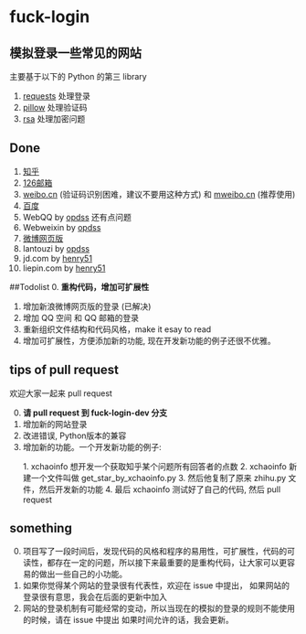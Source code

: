 # fuck-login

## 模拟登录一些常见的网站

主要基于以下的 Python 的第三 library 


1. [requests](http://www.python-requests.org) 处理登录
2. [pillow](https://github.com/python-pillow/Pillow) 处理验证码
3. [rsa](https://stuvel.eu/rsa) 处理加密问题

## Done

1. [知乎](http://zhihu.com)
2. [126邮箱](http://126.com)
3. [weibo.cn](http://weibo.cn) (验证码识别困难，建议不要用这种方式) 和 [mweibo.cn](http://m.weibo.cn) (推荐使用)
4. [百度](https://www.baidu.com)
5. WebQQ by [opdss](https://github.com//opdss) 还有点问题
6. Webweixin by [opdss](https://github.com//opdss)
7. [微博网页版](http://weibo.com)
8. lantouzi by [opdss](https://github.com//opdss)
9. jd.com by [henry51](https://github.com/[henry51])
10. liepin.com by [henry51](https://github.com/henry51)

##Todolist
0. **重构代码，增加可扩展性**
1. 增加新浪微博网页版的登录 (已解决)
2. 增加 QQ 空间 和 QQ 邮箱的登录
3. 重新组织文件结构和代码风格，make it esay to read
4. 增加可扩展性，方便添加新的功能, 现在开发新功能的例子还很不优雅。

## tips of pull request 

欢迎大家一起来 pull request 

0. **请 pull request 到 fuck-login-dev 分支**
1. 增加新的网站登录
2. 改进错误, Python版本的兼容
3. 增加新的功能。一个开发新功能的例子: 
   <p>   
   1. xchaoinfo 想开发一个获取知乎某个问题所有回答者的点数
   2. xchaoinfo 新建一个文件叫做 get_star_by_xchaoinfo.py
   3. 然后他复制了原来 zhihu.py 文件，然后开发新的功能
   4. 最后 xchaoinfo 测试好了自己的代码, 然后 pull request
    </p>

## something 

0. 项目写了一段时间后，发现代码的风格和程序的易用性，可扩展性，代码的可读性，都存在一定的问题，所以接下来最重要的是重构代码，让大家可以更容易的做出一些自己的小功能。
1. 如果你觉得某个网站的登录很有代表性，欢迎在 issue 中提出，
如果网站的登录很有意思，我会在后面的更新中加入
2. 网站的登录机制有可能经常的变动，所以当现在的模拟的登录的规则不能使用的时候，请在 issue 中提出
如果时间允许的话，我会更新。
